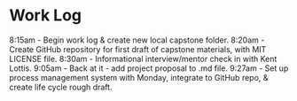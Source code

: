 # Work Log

8:15am - Begin work log & create new local capstone folder.
8:20am - Create GitHub repository for first draft of capstone materials, with MIT LICENSE file.
8:30am - Informational interview/mentor check in with Kent Lottis.
9:05am - Back at it - add project proposal to .md file.
9:27am - Set up process management system with Monday, integrate to GitHub repo, & create life cycle rough draft.

